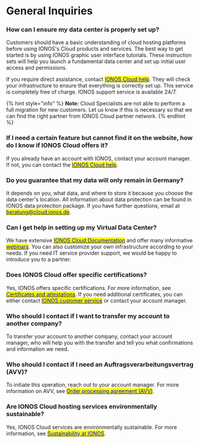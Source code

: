 # General Inquiries

### How can I ensure my data center is properly set up?

Customers should have a basic understanding of cloud hosting platforms before using IONOS's Cloud products and services. The best way to get started is by using IONOS graphic user interface tutorials. These instruction sets will help you launch a fundamental data center and set up initial user access and permissions.

If you require direct assistance, contact [<mark style="color:blue;">IONOS Cloud help</mark>](https://cloud.ionos.com/help). They will check your infrastructure to ensure that everything is correctly set up. This service is completely free of charge. IONOS support service is available 24/7.

{% hint style="info" %}
**Note:** Cloud Specialists are not able to perform a full migration for new customers. Let us know if this is necessary so that we can find the right partner from IONOS Cloud partner network.
{% endhint %}

### If I need a certain feature but cannot find it on the website, how do I know if IONOS Cloud offers it?

If you already have an account with IONOS, contact your account manager. If not, you can contact the [<mark style="color:blue;">IONOS Cloud help</mark>](https://cloud.ionos.com/help).

### Do you guarantee that my data will only remain in Germany?

It depends on you, what data, and where to store it because you choose the data center's location. All information about data protection can be found in IONOS data protection package. If you have further questions, email at [<mark style="color:blue;">beratung@cloud.ionos.de</mark>](mailto:beratung@cloud.ionos.de).

### Can I get help in setting up my Virtual Data Center?

We have extensive [<mark style="color:blue;">IONOS Cloud Documentation</mark>](https://docs.ionos.com/cloud/) and offer many informative [<mark style="color:blue;">webinars</mark>](https://cloud.ionos.com/webinars). You can also customize your own infrastructure according to your needs. If you need IT service provider support, we would be happy to introduce you to a partner.

### Does IONOS Cloud offer specific certifications?

Yes, IONOS offers specific certifications. For more information, see [<mark style="color:blue;">Certificates and attestations</mark>](https://cloud.ionos.de/zertifikate). If you need additional certificates, you can either contact [<mark style="color:blue">IONOS customer service</mark>](https://contact.ionos.de/) or contact your account manager.

### Who should I contact if I want to transfer my account to another company?

To transfer your account to another company, contact your account manager, who will help you with the transfer and tell you what confirmations and information we need.

### Who should I contact if I need an Auftragsverarbeitungsvertrag (AVV)?

To initiate this operation, reach out to your account manager. For more information on AVV, see [<mark style="color:blue">Order processing agreement (AVV)</mark>](https://www.ionos.de/hilfe/datenschutz/allgemeine-informationen-zur-datenschutz-grundverordnung-dsgvo/auftragsverarbeitung/).

### Are IONOS Cloud hosting services environmentally sustainable?

Yes, IONOS Cloud services are environmentally sustainable. For more information, see [<mark style="color:blue">Sustainability at IONOS</mark>](https://cloud.ionos.de/umwelt). 

